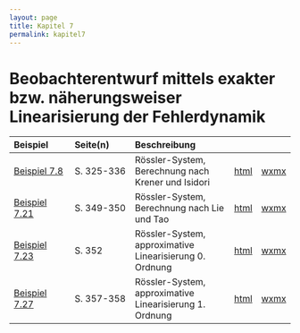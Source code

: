 ```yaml
---
layout: page
title: Kapitel 7
permalink: kapitel7
---
```


# Beobachterentwurf mittels exakter bzw. näherungsweiser Linearisierung der Fehlerdynamik

|Beispiel&nbsp;&nbsp;&nbsp;&nbsp;&nbsp;&nbsp;&nbsp;|Seite(n)&nbsp;&nbsp;&nbsp;&nbsp;&nbsp;&nbsp;&nbsp;|Beschreibung| | |
|:---|:---|:---|---|---|
|[Beispiel 7.8](beispiel7_08.md)|S. 325-336| Rössler-System, Berechnung nach Krener und Isidori| [html](Roessler_Krener_Isidori.html)| [wxmx](Roessler_Krener_Isidori.wxmx)|
|[Beispiel 7.21](beispiel7_21.md)|S. 349-350| Rössler-System, Berechnung nach Lie und Tao| [html](Roessler_Li_Tao.html)| [wxmx](Roessler_Li_Tao.wxmx)|
|[Beispiel 7.23](beispiel7_23.md)|S. 352| Rössler-System, approximative Linearisierung 0. Ordnung| [html](Roessler_k0.html)| [wxmx](Roessler_k0.wxmx)|
|[Beispiel 7.27](beispiel7_27.md)|S. 357-358| Rössler-System, approximative Linearisierung 1. Ordnung| [html](Roessler_k1.html)| [wxmx](Roessler_k1.wxmx)|
